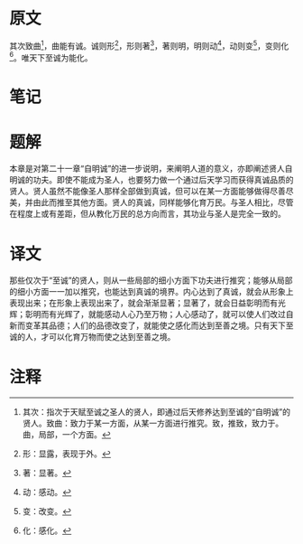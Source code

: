 # 原文
其次致曲[^1]，曲能有诚。诚则形[^2]，形则著[^3]，著则明，明则动[^4]，动则变[^5]，变则化[^6]。唯天下至诚为能化。
# 笔记

# 题解
本章是对第二十一章“自明诚”的进一步说明，来阐明人道的意义，亦即阐述贤人自明诚的功夫。即使不能成为圣人，也要努力做一个通过后天学习而获得真诚品质的贤人。贤人虽然不能像圣人那样全部做到真诚，但可以在某一方面能够做得尽善尽美，并由此而推至其他方面。贤人的真诚，同样能够化育万民。与圣人相比，尽管在程度上或有差距，但从教化万民的总方向而言，其功业与圣人是完全一致的。
# 译文
那些仅次于“至诚”的贤人，则从一些局部的细小方面下功夫进行推究；能够从局部的细小方面一一加以推究，也能达到真诚的境界。内心达到了真诚，就会从形象上表现出来；在形象上表现出来了，就会渐渐显著；显著了，就会日益彰明而有光辉；彰明而有光辉了，就能感动人心乃至万物；人心感动了，就可以使人们改过自新而变革其品德；人们的品德改变了，就能使之感化而达到至善之境。只有天下至诚的人，才可以化育万物而使之达到至善之境。
# 注释

[^1]: 其次：指次于天赋至诚之圣人的贤人，即通过后天修养达到至诚的“自明诚”的贤人。致曲：致力于某一方面，从某一方面进行推究。致，推致，致力于。曲，局部，一个方面。
[^2]: 形：显露，表现于外。
[^3]: 著：显著。
[^4]: 动：感动。
[^5]: 变：改变。
[^6]: 化：感化。